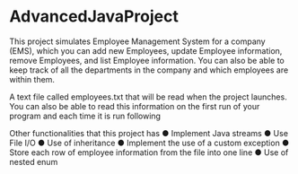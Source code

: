 # AdvancedJavaProject

This project simulates Employee Management System for a company (EMS), which you can add new Employees, update Employee information,
remove Employees, and list Employee information. You can also be able
to keep track of all the departments in the company and which employees
are within them.

A text file called employees.txt that will be read when the project launches. You can also be
able to read this information on the first run of your program and each time
it is run following

Other functionalities that this project has
● Implement Java streams
● Use File I/O
● Use of inheritance 
● Implement the use of a custom exception
● Store each row of employee information from the file into one line
● Use of nested enum
